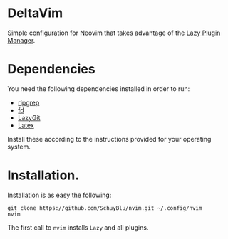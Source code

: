 # DeltaVim

Simple configuration for Neovim that takes advantage of the [Lazy Plugin Manager](https://github.com/folke/lazy.nvim). 

# Dependencies

You need the following dependencies installed in order to run:

- [ripgrep](https://github.com/BurntSushi/ripgrep)
- [fd](https://github.com/sharkdp/fd?tab=readme-ov-file)
- [LazyGit](https://github.com/jesseduffield/lazygit)
- [Latex](https://www.latex-project.org/get/)

Install these according to the instructions provided for your operating system.

# Installation.

Installation is as easy the following:

```
git clone https://github.com/SchuyBlu/nvim.git ~/.config/nvim
nvim
```

The first call to `nvim` installs `Lazy` and all plugins.

